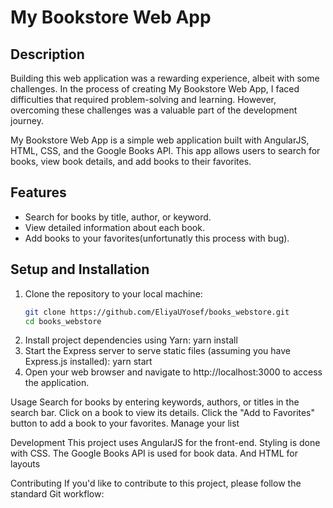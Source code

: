 # My Bookstore Web App

## Description

Building this web application was a rewarding experience, albeit with some challenges. In the process of creating My Bookstore Web App, I faced difficulties that required problem-solving and learning. However, overcoming these challenges was a valuable part of the development journey.

My Bookstore Web App is a simple web application built with AngularJS, HTML, CSS, and the Google Books API. This app allows users to search for books, view book details, and add books to their favorites.

## Features

- Search for books by title, author, or keyword.
- View detailed information about each book.
- Add books to your favorites(unfortunatly this process with bug).

## Setup and Installation

1. Clone the repository to your local machine:
   ```bash
   git clone https://github.com/EliyaUYosef/books_webstore.git
   cd books_webstore
2. Install project dependencies using Yarn:
      yarn install
3. Start the Express server to serve static files (assuming you have Express.js installed):
   yarn start
4. Open your web browser and navigate to http://localhost:3000 to access the application.

Usage
Search for books by entering keywords, authors, or titles in the search bar.
Click on a book to view its details.
Click the "Add to Favorites" button to add a book to your favorites.
Manage your list

Development
This project uses AngularJS for the front-end.
Styling is done with CSS.
The Google Books API is used for book data.
And HTML for layouts


Contributing
If you'd like to contribute to this project, please follow the standard Git workflow:

